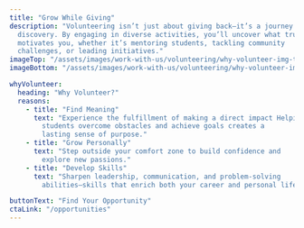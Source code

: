 ```yaml
---
title: "Grow While Giving"
description: "Volunteering isn’t just about giving back—it’s a journey of self-
  discovery. By engaging in diverse activities, you’ll uncover what truly
  motivates you, whether it’s mentoring students, tackling community
  challenges, or leading initiatives."
imageTop: "/assets/images/work-with-us/volunteering/why-volunteer-img-top.png"
imageBottom: "/assets/images/work-with-us/volunteering/why-volunteer-img-bottom.webp"

whyVolunteer:
  heading: "Why Volunteer?"
  reasons:
    - title: "Find Meaning"
      text: "Experience the fulfillment of making a direct impact Helping
        students overcome obstacles and achieve goals creates a
        lasting sense of purpose."
    - title: "Grow Personally"
      text: "Step outside your comfort zone to build confidence and
        explore new passions."
    - title: "Develop Skills"
      text: "Sharpen leadership, communication, and problem-solving
        abilities—skills that enrich both your career and personal life."

buttonText: "Find Your Opportunity"
ctaLink: "/opportunities"
---
```

